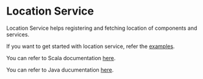 Location Service
=========================

Location Service helps registering and fetching location of components and services.

If you want to get started with location service, refer the [examples](https://tmtsoftware.github.io/csw-prod/services/location.html).

You can refer to Scala documentation [here](https://tmtsoftware.github.io/csw-prod/api/scala/index.html).

You can refer to Java ducumentation [here](https://tmtsoftware.github.io/csw-prod/api/java/?/index.html).